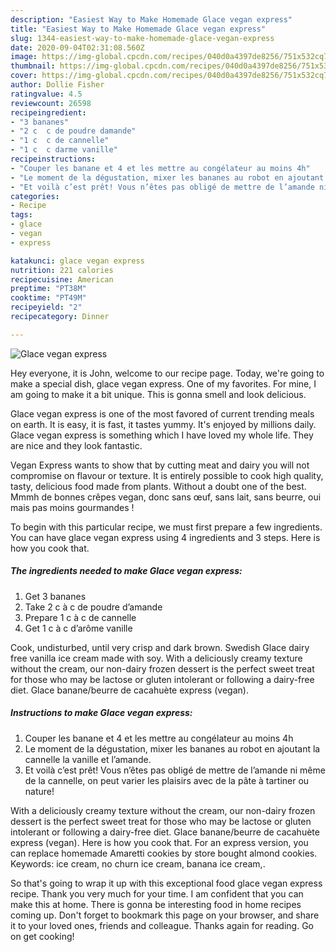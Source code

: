 ```yaml
---
description: "Easiest Way to Make Homemade Glace vegan express"
title: "Easiest Way to Make Homemade Glace vegan express"
slug: 1344-easiest-way-to-make-homemade-glace-vegan-express
date: 2020-09-04T02:31:08.560Z
image: https://img-global.cpcdn.com/recipes/040d0a4397de8256/751x532cq70/glace-vegan-express-photo-principale-de-la-recette.jpg
thumbnail: https://img-global.cpcdn.com/recipes/040d0a4397de8256/751x532cq70/glace-vegan-express-photo-principale-de-la-recette.jpg
cover: https://img-global.cpcdn.com/recipes/040d0a4397de8256/751x532cq70/glace-vegan-express-photo-principale-de-la-recette.jpg
author: Dollie Fisher
ratingvalue: 4.5
reviewcount: 26598
recipeingredient:
- "3 bananes"
- "2 c  c de poudre damande"
- "1 c  c de cannelle"
- "1 c  c darme vanille"
recipeinstructions:
- "Couper les banane et 4 et les mettre au congélateur au moins 4h"
- "Le moment de la dégustation, mixer les bananes au robot en ajoutant la cannelle la vanille et l’amande."
- "Et voilà c’est prêt! Vous n’êtes pas obligé de mettre de l’amande ni même de la cannelle, on peut varier les plaisirs avec de la pâte à tartiner ou nature!"
categories:
- Recipe
tags:
- glace
- vegan
- express

katakunci: glace vegan express 
nutrition: 221 calories
recipecuisine: American
preptime: "PT38M"
cooktime: "PT49M"
recipeyield: "2"
recipecategory: Dinner

---
```



![Glace vegan express](https://img-global.cpcdn.com/recipes/040d0a4397de8256/751x532cq70/glace-vegan-express-photo-principale-de-la-recette.jpg)

Hey everyone, it is John, welcome to our recipe page. Today, we're going to make a special dish, glace vegan express. One of my favorites. For mine, I am going to make it a bit unique. This is gonna smell and look delicious.

Glace vegan express is one of the most favored of current trending meals on earth. It is easy, it is fast, it tastes yummy. It's enjoyed by millions daily. Glace vegan express is something which I have loved my whole life. They are nice and they look fantastic.

Vegan Express wants to show that by cutting meat and dairy you will not compromise on flavour or texture. It is entirely possible to cook high quality, tasty, delicious food made from plants. Without a doubt one of the best. Mmmh de bonnes crêpes vegan, donc sans œuf, sans lait, sans beurre, oui mais pas moins gourmandes !


To begin with this particular recipe, we must first prepare a few ingredients. You can have glace vegan express using 4 ingredients and 3 steps. Here is how you cook that.

<!--inarticleads1-->

##### The ingredients needed to make Glace vegan express:

1. Get 3 bananes
1. Take 2 c à c de poudre d’amande
1. Prepare 1 c à c de cannelle
1. Get 1 c à c d’arôme vanille


Cook, undisturbed, until very crisp and dark brown. Swedish Glace dairy free vanilla ice cream made with soy. With a deliciously creamy texture without the cream, our non-dairy frozen dessert is the perfect sweet treat for those who may be lactose or gluten intolerant or following a dairy-free diet. Glace banane/beurre de cacahuète express (vegan). 

<!--inarticleads2-->

##### Instructions to make Glace vegan express:

1. Couper les banane et 4 et les mettre au congélateur au moins 4h
1. Le moment de la dégustation, mixer les bananes au robot en ajoutant la cannelle la vanille et l’amande.
1. Et voilà c’est prêt! Vous n’êtes pas obligé de mettre de l’amande ni même de la cannelle, on peut varier les plaisirs avec de la pâte à tartiner ou nature!


With a deliciously creamy texture without the cream, our non-dairy frozen dessert is the perfect sweet treat for those who may be lactose or gluten intolerant or following a dairy-free diet. Glace banane/beurre de cacahuète express (vegan). Here is how you cook that. For an express version, you can replace homemade Amaretti cookies by store bought almond cookies. Keywords: ice cream, no churn ice cream, banana ice cream,. 

So that's going to wrap it up with this exceptional food glace vegan express recipe. Thank you very much for your time. I am confident that you can make this at home. There is gonna be interesting food in home recipes coming up. Don't forget to bookmark this page on your browser, and share it to your loved ones, friends and colleague. Thanks again for reading. Go on get cooking!
